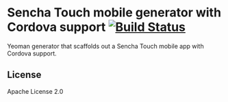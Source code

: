 # Sencha Touch mobile generator with Cordova support [![Build Status](https://secure.travis-ci.org/lucianomlima/generator-sencha-cordova.png?branch=master)](https://travis-ci.org/lucianomlima/generator-sencha-cordova)

Yeoman generator that scaffolds out a Sencha Touch mobile app with Cordova support.

## License

Apache License 2.0